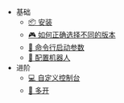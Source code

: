 
- 基础
  - [📦 安装](Install.md)
  - [🎮 如何正确选择不同的版本](DifferentVersions.md)
  - [🎯 命令行启动参数](SetupArgs.md)
  - [🤖 配置机器人](Bot.md)
- 进阶
  - [💻 自定义控制台](CustomConsole.md)
  - [📂 多开](MulitOpen.md)
